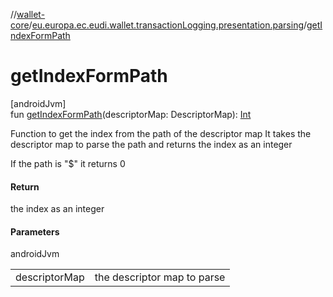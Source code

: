 //[wallet-core](../../index.md)/[eu.europa.ec.eudi.wallet.transactionLogging.presentation.parsing](index.md)/[getIndexFormPath](get-index-form-path.md)

# getIndexFormPath

[androidJvm]\
fun [getIndexFormPath](get-index-form-path.md)(descriptorMap: DescriptorMap): [Int](https://kotlinlang.org/api/latest/jvm/stdlib/kotlin-stdlib/kotlin/-int/index.html)

Function to get the index from the path of the descriptor map It takes the descriptor map to parse the path and returns the index as an integer

If the path is &quot;$&quot; it returns 0

#### Return

the index as an integer

#### Parameters

androidJvm

| | |
|---|---|
| descriptorMap | the descriptor map to parse |

